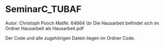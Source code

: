# SeminarC_TUBAF
Autor: Christoph Pooch MatNr. 64664 \br
Die Hausarbeit befindet sich im Ordner Hausarbeit als Hausarbeit.pdf

Der Code und alle zugehörigen Datein liegen im Ordner Code.

